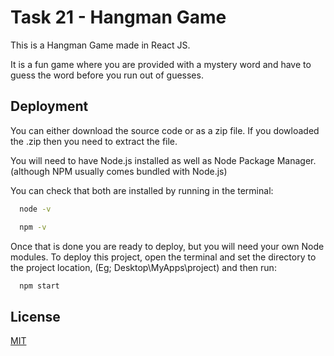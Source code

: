 
# Task 21 - Hangman Game
This is a Hangman Game made in React JS.

It is a fun game where you are provided with a mystery word and have to
guess the word before you run out of guesses.
## Deployment

You can either download the source code or as a zip file.
If you dowloaded the .zip then you need to extract the file.

You will need to have Node.js installed as well as Node Package Manager.
(although NPM usually comes bundled with Node.js)

You can check that both are installed by running in the terminal:

```bash
  node -v
```
```bash
  npm -v
```

Once that is done you are ready to deploy, but you will need your own Node modules.
To deploy this project, open the terminal and set the directory to the project location,
(Eg; Desktop\MyApps\project) and then run:

```bash
  npm start
```


## License

[MIT](https://choosealicense.com/licenses/mit/)


